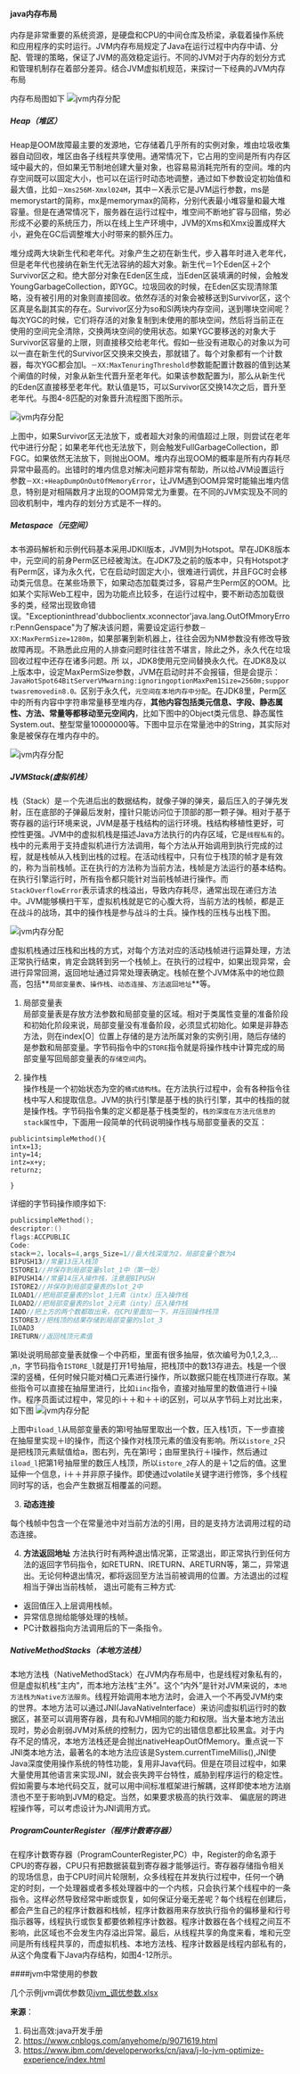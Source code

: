 

####   java内存布局

内存是非常重要的系统资源，是硬盘和CPU的中间仓库及桥梁，承载着操作系统和应用程序的实时运行。JVM内存布局规定了Java在运行过程中内存中请、分配、管理的策略，保证了JVM的高效稳定运行。不同的JVM对于内存的划分方式和管理机制存在着部分差异。结合JVM虚拟机规范，来探讨一下经典的JVM内存布局

内存布局图如下
![jvm内存分配](../../../etc/jvm/jvm_内存布局.png)

##### Heap（堆区）

Heap是OOM故障最主要的发源地，它存储着几乎所有的实例对象，堆由垃圾收集器自动回收，堆区由各子线程共享使用。通常情况下，它占用的空间是所有内存区域中最大的，但如果无节制地创建大量对象，也容易易消耗完所有的空间。堆的内存空间既可以固定大小，也可以在运行时动态地调整，通过如下参数设定初始值和最大值，比如`－Xms256M-Xmxl024M`，其中－X表示它是JVM运行参数，ms是memorystart的简称，mx是memorymax的简称，分别代表最小堆容量和最大堆容量。但是在通常情况下，服务器在运行过程中，堆空间不断地扩容与回缩，势必形成不必要的系统压力，所以在线上生产环境中，JVM的Xms和Xmx设置成样大小，避免在GC后调整堆大小时带来的额外压力。

堆分成两大块新生代和老年代。对象产生之初在新生代，步入暮年时进入老年代，但是老年代也接纳在新生代无法容纳的超大对象。新生代＝1个Eden区＋2个Survivor区之和。绝大部分对象在Eden区生成，当Eden区装填满的时候，会触发YoungGarbageCollection，即YGC。垃圾回收的时候，在Eden区实现清除策略，没有被引用的对象则直接回收。依然存活的对象会被移送到Survivor区，这个区真是名副其实的存在。Survivor区分为so和Sl两块内存空间，送到哪块空间呢？每次YGC的时候，它们将存活的对象复制到未使用的那块空间，然后将当前正在使用的空间完全清除，交换两块空间的使用状态。如果YGC要移送的对象大于Survivor区容量的上限，则直接移交给老年代。假如一些没有进取心的对象以为可以一直在新生代的Survivor区交换来交换去，那就错了。每个对象都有一个计数器，每次YGC都会加l。`－XX:MaxTenuringThreshold`参数能配置计数器的值到达某个阐值的时候，对象从新生代晋升至老年代。如果该参数配置为I，那么从新生代的Eden区直接移至老年代。默认值是15，可以Survivor区交换14次之后，晋升至老年代。与图4-8匹配的对象晋升流程图下图所示。

![jvm内存分配](../../../etc/jvm/jvm_memory_1.png)

上图中，如果Survivor区无法放下，或者超大对象的闹值超过上限，则尝试在老年代中进行分配；如果老年代也无法放下，则会触发FullGarbageCollection，即FGC。如果依然无法放下，则抛出OOM。堆内存出现OOM的概率是所有内存耗尽异常中最高的。出错时的堆内信息对解决问题非常有帮助，所以给JVM设置运行参数`－XX:+HeapDumpOnOutOfMemoryError`，让JVM遇到OOM异常时能输出堆内信息，特别是对相隔数月才出现的OOM异常尤为重要。在不同的JVM实现及不同的回收机制中，堆内存的划分方式是不一样的。

##### Metaspace（元空间）
本书源码解析和示例代码基本采用JDKll版本，JVM则为Hotspot。早在JDK8版本中，元空间的前身Perm区已经被淘汰。在JDK7及之前的版本中，只有Hotspot才有Perm区，译为永久代，它在启动时固定大小，很难进行调优，并且FGC时会移动类元信息。在某些场景下，如果动态加载类过多，容易产生Perm区的OOM。比如某个实际Web工程中，因为功能点比较多，在运行过程中，要不断动态加载很多的类，经常出现致命错误。"Exceptioninthread'dubboclientx.xconnector'java.lang.OutOfMmoryError:PennGenspace"为了解决该问题，需要设定运行参数`－XX:MaxPermSize=1280m`，如果部署到新机器上，往往会因为NM参数没有修改导致故障再现。不熟悉此应用的人排查问题时往往苦不堪言，除此之外，永久代在垃圾回收过程中还存在诸多问题。所
以，JDK8使用元空间替换永久代。在JDK8及以上版本中，设定MaxPermSize参数，JVM在启动时并不会报锚，但是会提示：`JavaHotSpot64BitServerVMwarning:ignoringoptionMaxPem1Size=2560m;supportwasremovedin8.0。`区别于永久代，`元空间在本地内存中分配`。在JDK8里，Perm区中的所有内容中字符串常量移至堆内存，**其他内容包括类元信息、字段、静态属性、方法、常量等都移动至元空间内**，比如下图中的Object类元信息、静态属性System.out、整型常量10000000等。下图中显示在常量池中的String，其实际对象是被保存在堆内存中的。

![jvm内存分配](../../../etc/jvm/jvm_memory_matespace.png)

##### JVMStack(虚拟机栈）
栈（Stack）是－个先进后出的数据结构，就像子弹的弹夹，最后压入的子弹先发射，压在底部的子弹最后发射，撞针只能访问位于顶部的那一颗子弹。相对于基于寄存器的运行环境来说，JVM是基于栈结构的运行环境。栈结构移植性更好，可控性更强。JVM中的虚拟机栈是描述Java方法执行的内存区域，它是`线程私有`的。栈中的元素用于支持虚拟机进行方法调用，每个方法从开始调用到执行完成的过程，就是栈帧从入栈到出栈的过程。在活动线程中，只有位于栈顶的帧才是有效的，称为当前栈帧。正在执行的方法称为当前方法，栈帧是方法运行的基本结构。
在执行引擎运行时，所有指令都只能针对当前栈帧进行操作。而`StackOverflowError`表示请求的栈溢出，导致内存耗尽，通常出现在递归方法中。JVM能够横扫干军，虚拟机栈就是它的心腹大将，当前方法的栈帧，都是正在战斗的战场，其中的操作栈是参与战斗的士兵。操作栈的压栈与出栈下图。

![jvm内存分配](../../../etc/jvm/jvm_memory_stack.png)

虚拟机栈通过压栈和出栈的方式，对每个方法对应的活动栈帧进行运算处理，方法正常执行结束，肯定会跳转到另一个栈帧上。在执行的过程中，如果出现异常，会进行异常回溯，返回地址通过异常处理表确定。栈帧在整个JVM体系中的地位颇高，包括**`局部变量表`、`操作栈`、`动态连接`、`方法返回地址`**等。

1. 局部变量表   
局部变量表是存放方法参数和局部变量的区域。相对于类属性变量的准备阶段和初始化阶段来说，局部变量没有准备阶段，必须显式初始化。如果是非静态方法，则在index[O］位置上存储的是方法所属对象的实例引用，随后存储的是参数和局部变量。字节码指令中的`STORE`指令就是将操作栈中计算完成的局部变量写回局部变量表的`存储空间`内。

2. 操作栈   
操作栈是一个初始状态为空的`桶式结构栈`。在方法执行过程中，会有各种指令往栈中写人和提取信息。JVM的执行引擎是基于栈的执行引擎，其中的栈指的就是操作栈。字节码指令集的定义都是基于栈类型的，`栈的深度在方法元信息的stack属性`中，下面用一段简单的代码说明操作栈与局部变量表的交互：

```
publicintsimpleMethod(){
intx=13;
inty=14;
intz=x+y;
returnz;

}

```
详细的字节码操作顺序如下:
```c++
publicsimpleMethod();
descriptor:()
flags:ACCPUBLIC
Code:
stack＝2，locals=4,args_Size=1//最大栈深度为2，局部变量个数为4
BIPUSH13//常量13压入栈顶
ISTORE1//并保存到局部变量slot_1中（第一处）
BIPUSH14//常量14压入操作栈，注意是BIPUSH
ISTORE2//并保存到局部变量表的slot_2中
ILOAD1//把局部变量表的slot_1元素（intx）压入操作栈
ILOAD2//把局部变量表的slot_2元素（inty）压入操作栈
IADD//把上方的两个数都取出来，在CPU里面加一下，并压回操作栈顶
ISTORE3//把栈顶的结果存储到局部变量的slot_3
ILOAD3
IRETURN//返回栈顶元素值
```

第l处说明局部变量表就像－个中药柜，里面有很多抽屉，依次编号为0,1,2,3,... ,n，字节码指令`ISTORE_l`就是打开1号抽屉，把栈顶中的数13存进去。栈是一个很深的竖桶，任何时候只能对桶口元素进行操作，所以数据只能在栈顶进行存取。某些指令可以直接在抽屉里进行，比如`iinc`指令，直接对抽屉里的数值进行＋l操作。程序员面试过程中，常见的i＋＋和＋＋i的区别，可以从字节码上对比出来，如下图
![jvm内存分配](../../../etc/jvm/jvm_memory_stack_i.png)

上图中`iload_l`从局部变量表的第l号抽屉里取出一个数，压入栈1页，下一步直接在抽屉里实现＋l的操作，而这个操作对栈顶元素的值没有影响。所以`istore_2`只是把栈顶元素赋值给a，图右列，先在第l号；由屉里执行＋l操作，然后通过`iload_l`把第1号抽屉里的数压人栈顶，所以`istore_2`存人的是＋1之后的值。这里延伸一个信息，i＋＋并非原子操作。即使通过volatile关键字进行修饰，多个线程同时写的话，也会产生数据互相覆盖的问题。

3. **动态连接**

每个栈帧中包含一个在常量池中对当前方法的引用，目的是支持方法调用过程的动态连接。

4. **方法返回地址**
   方法执行时有两种退出情况第，正常退出，即正常执行到任何方法的返回字节码指令，如RETURN、IRETURN、ARETURN等，第二，异常退出。无论何种退出情况，都将返回至方法当前被调用的位置。方法退出的过程相当于弹出当前栈帧，
   退出可能有三种方式:

- 返回值压入上层调用栈帧。 
- 异常信息抛给能够处理的栈帧。
- PC计数器指向方法调用后的下一条指令。

##### NativeMethodStacks（本地方法栈）
本地方法栈（NativeMethodStack）在JVM内存布局中，也是线程对象私有的，但是虚拟机栈“主内”，而本地方法栈“主外”。这个“内外”是针对JVM来说的，`本地方法栈为Native方法服务`。线程开始调用本地方法时，会进入一个不再受JVM约束的世界。本地方法可以通过JNI(JavaNativeInterface）来访问虚拟机运行时的数据区，甚至可以调用寄存器，具有和JVM相同的能力和权限。当大量本地方法出现时，势必会削弱JVM对系统的控制力，因为它的出错信息都比较黑盒。对于内存不足的情况，本地方法栈还是会抛出nativeHeapOutOfMemory。重点说一下JNI类本地方法，最著名的本地方法应该是System.currentTimeMillis(),JNI使Java深度使用操作系统的特性功能，复用非Java代码。但是在项目过程中，如果大量使用其他语言来实现JNI，就会丧失跨平台特性，威胁到程序运行的稳定性。假如需要与本地代码交互，就可以用中间标准框架进行解耦，这样即使本地方法崩溃也不至于影响到JVM的稳定。当然，如果要求极高的执行效率、
偏底层的跨进程操作等，可以考虑设计为JNI调用方式。

##### ProgramCounterRegister（程序计数寄存器）
在程序计数寄存器（ProgramCounterRegister,PC）中，Register的命名源于CPU的寄存器，CPU只有把数据装载到寄存器才能够运行。寄存器存储指令相关的现场信息，由于CPU时间片轮限制，众多线程在并发执行过程中，任何一个确定的时刻，一个处理器或者多核处理器中的一个内核，只会执行某个线程中的一条指令。这样必然导致经常中断或恢复，如何保证分毫无差呢？每个线程在创建后，都会产生自己的程序计数器和栈帧，程序计数器用来存放执行指令的偏移量和行号指示器等，线程执行或恢复都要依赖程序计数器。程序计数器在各个线程之间互不影响，此区域也不会发生内存溢出异常。最后，从线程共享的角度来看，堆和元空间是所有线程共享的，而虚拟机栈、本地方法栈、程序计数器是线程内部私有的，从这个角度看下Java内存结构，如图4-12所示。



####jvm中常使用的参数

几个示例jvm调优参数见[jvm_调优参数.xlsx](../../../etc/jvm/jvm_调优参数.xlsx)



**来源**：

1. 码出高效:java开发手册
2. https://www.cnblogs.com/anyehome/p/9071619.html
3. https://www.ibm.com/developerworks/cn/java/j-lo-jvm-optimize-experience/index.html

